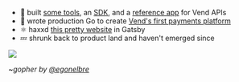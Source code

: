 - :test_tube: built [some tools](https://github.com/jtrotsky/vend-image-upload), an [SDK](https://github.com/jtrotsky/govend), and a [reference app](https://github.com/vend/peg) for Vend APIs
- :milky_way: wrote production Go to create [Vend's first payments platform](https://www.vendhq.com/uk/tour/accept-payments)
- ⚛️ haxxd [this pretty website](https://jadetsp.com) in Gatsby
- :zzz: shrunk back to product land and haven't emerged since

![](https://user-images.githubusercontent.com/192964/31576302-a390cb7e-b100-11e7-92fd-8c7b510900ac.png)

~_gopher by [@egonelbre](https://github.com/egonelbre)_
